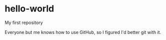 # hello-world
My first repository

Everyone but me knows how to use GitHub, so I figured I'd better git with it.
